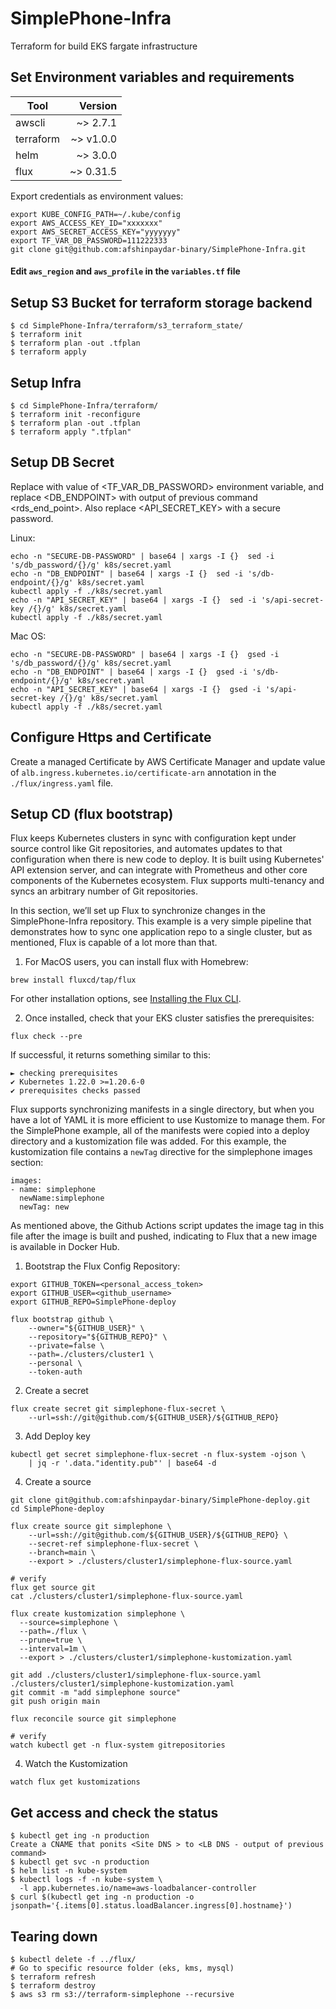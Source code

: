 # SimplePhone-Infra
Terraform for build EKS fargate infrastructure

## Set Environment variables and requirements

| Tool      | Version |
| --------- | ----------:|
| awscli    | ~> 2.7.1   |
| terraform | ~> v1.0.0  |
| helm      | ~> 3.0.0   |
| flux      | ~> 0.31.5  |

Export credentials as environment values:
```
export KUBE_CONFIG_PATH=~/.kube/config
export AWS_ACCESS_KEY_ID="xxxxxxx"
export AWS_SECRET_ACCESS_KEY="yyyyyyy"
export TF_VAR_DB_PASSWORD=111222333
git clone git@github.com:afshinpaydar-binary/SimplePhone-Infra.git
```

#### Edit `aws_region` and `aws_profile` in the `variables.tf` file

## Setup S3 Bucket for terraform storage backend
```
$ cd SimplePhone-Infra/terraform/s3_terraform_state/
$ terraform init
$ terraform plan -out .tfplan
$ terraform apply
```

## Setup Infra
```
$ cd SimplePhone-Infra/terraform/
$ terraform init -reconfigure
$ terraform plan -out .tfplan
$ terraform apply ".tfplan"
```

## Setup DB Secret
Replace <SECURE-DB-PASSWORD> with value of <TF_VAR_DB_PASSWORD> environment variable, and replace <DB_ENDPOINT> with output of previous command <rds_end_point>.
Also replace <API_SECRET_KEY> with a secure password.

Linux:
```
echo -n "SECURE-DB-PASSWORD" | base64 | xargs -I {}  sed -i 's/db_password/{}/g' k8s/secret.yaml
echo -n "DB_ENDPOINT" | base64 | xargs -I {}  sed -i 's/db-endpoint/{}/g' k8s/secret.yaml
kubectl apply -f ./k8s/secret.yaml
echo -n "API_SECRET_KEY" | base64 | xargs -I {}  sed -i 's/api-secret-key /{}/g' k8s/secret.yaml
kubectl apply -f ./k8s/secret.yaml
```

Mac OS:
```
echo -n "SECURE-DB-PASSWORD" | base64 | xargs -I {}  gsed -i 's/db_password/{}/g' k8s/secret.yaml
echo -n "DB_ENDPOINT" | base64 | xargs -I {}  gsed -i 's/db-endpoint/{}/g' k8s/secret.yaml
echo -n "API_SECRET_KEY" | base64 | xargs -I {}  gsed -i 's/api-secret-key /{}/g' k8s/secret.yaml
kubectl apply -f ./k8s/secret.yaml
```

## Configure Https and Certificate
Create a managed Certificate by AWS Certificate Manager and update value of `alb.ingress.kubernetes.io/certificate-arn` annotation in the `./flux/ingress.yaml` file.

## Setup CD (flux bootstrap)
Flux keeps Kubernetes clusters in sync with configuration kept under source control like Git repositories, and automates updates to that configuration when there is new code to deploy. It is built using Kubernetes' API extension server, and can integrate with Prometheus and other core components of the Kubernetes ecosystem. Flux supports multi-tenancy and syncs an arbitrary number of Git repositories.

In this section, we’ll set up Flux to synchronize changes in the SimplePhone-Infra repository. This example is a very simple pipeline that demonstrates how to sync one application repo to a single cluster, but as mentioned, Flux is capable of a lot more than that.

1. For MacOS users, you can install flux with Homebrew:

`brew install fluxcd/tap/flux`

For other installation options, see [Installing the Flux CLI](https://toolkit.fluxcd.io/get-started/#install-the-flux-cli).

2. Once installed, check that your EKS cluster satisfies the prerequisites:

`flux check --pre`

If successful, it returns something similar to this:
```
► checking prerequisites
✔ Kubernetes 1.22.0 >=1.20.6-0
✔ prerequisites checks passed
```

Flux supports synchronizing manifests in a single directory, but when you have a lot of YAML it is more efficient to use Kustomize to manage them. For the SimplePhone example, all of the manifests were copied into a deploy directory and a kustomization file was added.  For this example, the kustomization file contains a `newTag` directive for the simplephone images section:

```
images:
- name: simplephone
  newName:simplephone
  newTag: new
```
As mentioned above, the Github Actions script updates the image tag in this file after the image is built and pushed, indicating to Flux that a new image is available in Docker Hub.

1. Bootstrap the Flux Config Repository:

```
export GITHUB_TOKEN=<personal_access_token>
export GITHUB_USER=<github_username>
export GITHUB_REPO=SimplePhone-deploy

flux bootstrap github \
    --owner="${GITHUB_USER}" \
    --repository="${GITHUB_REPO}" \
    --private=false \
    --path=./clusters/cluster1 \
    --personal \
    --token-auth
```

2. Create a secret
```
flux create secret git simplephone-flux-secret \
    --url=ssh://git@github.com/${GITHUB_USER}/${GITHUB_REPO}
```

3. Add Deploy key
```
kubectl get secret simplephone-flux-secret -n flux-system -ojson \
    | jq -r '.data."identity.pub"' | base64 -d
```

4. Create a source

```
git clone git@github.com:afshinpaydar-binary/SimplePhone-deploy.git
cd SimplePhone-deploy

flux create source git simplephone \
    --url=ssh://git@github.com/${GITHUB_USER}/${GITHUB_REPO} \
    --secret-ref simplephone-flux-secret \
    --branch=main \
    --export > ./clusters/cluster1/simplephone-flux-source.yaml

# verify
flux get source git
cat ./clusters/cluster1/simplephone-flux-source.yaml
```

```
flux create kustomization simplephone \
  --source=simplephone \
  --path=./flux \
  --prune=true \
  --interval=1m \
  --export > ./clusters/cluster1/simplephone-kustomization.yaml

git add ./clusters/cluster1/simplephone-flux-source.yaml ./clusters/cluster1/simplephone-kustomization.yaml
git commit -m "add simplephone source"
git push origin main

flux reconcile source git simplephone

# verify
watch kubectl get -n flux-system gitrepositories

```

4.  Watch the Kustomization
```
watch flux get kustomizations
```

## Get access and check the status
```
$ kubectl get ing -n production
Create a CNAME that ponits <Site DNS > to <LB DNS - output of previous command>
$ kubectl get svc -n production
$ helm list -n kube-system
$ kubectl logs -f -n kube-system \
  -l app.kubernetes.io/name=aws-loadbalancer-controller
$ curl $(kubectl get ing -n production -o jsonpath='{.items[0].status.loadBalancer.ingress[0].hostname}')
```

## Tearing down
```
$ kubectl delete -f ../flux/
# Go to specific resource folder (eks, kms, mysql)
$ terraform refresh
$ terraform destroy
$ aws s3 rm s3://terraform-simplephone --recursive
```